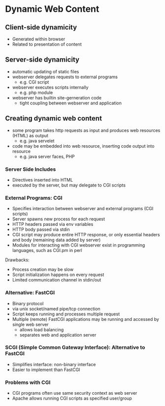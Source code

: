 # Dynamic Web Content
## Client-side dynamicity
* Generated within browser
* Related to presentation of content

## Server-side dynamicity
* automatic updating of static files
* webserver delegates requests to external programs
  * e.g. CGI script
* webserver executes scripts internally
  * e.g. php module
* webserver has builtin site-gerneration code
  * tight coupling between webserver and application

## Creating dynamic web content
* some program takes http requests as input and produces web resources (HTML) as output
  * e.g. java servelet
* code may be embedded into web resource, inserting code output into resource
  * e.g. java server faces, PHP

### Server Side Includes
* Directives inserted into HTML
* executed by the server, but may delegate to CGI scripts

### External Programs: CGI
* Specifies interaction between webserver and external programs (CGI scripts)
* Server spawns new process for each request
* HTTP headers passed via env variables
* HTTP body passed via stdin
* CGI script may produce entire HTTP response, or only essential headers and body (remaining data added by server)
* Modules for interacting with CGI webserver exist in programming languages, such as CGI.pm in perl

Drawbacks:
* Process creation may be slow
* Script initialization happens on every request
* Limited communication channel in stdin/out

### Alternative: FastCGI
* Binary protocol
* via unix socket/named pipe/tcp connection
* Script keeps running and processes multiple request
* Multiple (remote) FastCGI applications may be running and accessed by single web server
  * allows load balancing
  * separates web and application server

### SCGI (Simple Common Gateway Interface): Alternative to FastCGI
* Simplifies interface: non-binary interface
* Easier to implement than FastCGI

### Problems with CGI
* CGI programs often use same security context as web server
* Apache allows running CGI scripts as specified user/group
